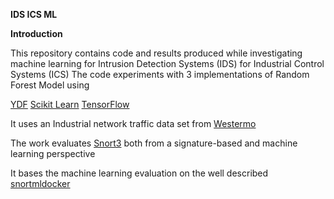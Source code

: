 **IDS ICS ML**

**Introduction**

This repository contains code and results produced while investigating machine learning for Intrusion Detection Systems (IDS) for Industrial Control Systems (ICS)
The code experiments with 3 implementations of Random Forest Model using

[YDF](https://github.com/google/yggdrasil-decision-forests/)
[Scikit Learn](https://scikit-learn.org/stable/modules/generated/sklearn.ensemble.RandomForestClassifier.html)
[TensorFlow](https://www.tensorflow.org/decision_forests)

It uses an Industrial network traffic data set from [Westermo](https://github.com/westermo/network-traffic-dataset/)

The work evaluates [Snort3](https://github.com/snort3/snort3) both from a signature-based and machine learning perspective 


It bases the machine learning evaluation on the well described [snortmldocker](https://github.com/ettorecalvi/snortml2docker)
